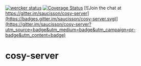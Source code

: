 [![wercker status](https://app.wercker.com/status/db362217b1cd23043f2715dbee08ca5d/s/dev "wercker status")](https://app.wercker.com/project/bykey/db362217b1cd23043f2715dbee08ca5d)
[![Coverage Status](https://coveralls.io/repos/github/saucisson/cosy-server/badge.svg?branch=HEAD)](https://coveralls.io/github/saucisson/cosy-server?branch=HEAD)
[![Join the chat at https://gitter.im/saucisson/cosy-server](https://badges.gitter.im/saucisson/cosy-server.svg)](https://gitter.im/saucisson/cosy-server?utm_source=badge&utm_medium=badge&utm_campaign=pr-badge&utm_content=badge)

# cosy-server
